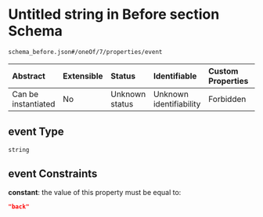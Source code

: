 # Untitled string in Before section Schema

```txt
schema_before.json#/oneOf/7/properties/event
```



| Abstract            | Extensible | Status         | Identifiable            | Custom Properties | Additional Properties | Access Restrictions | Defined In                                                                        |
| :------------------ | :--------- | :------------- | :---------------------- | :---------------- | :-------------------- | :------------------ | :-------------------------------------------------------------------------------- |
| Can be instantiated | No         | Unknown status | Unknown identifiability | Forbidden         | Allowed               | none                | [schema\_before.json\*](../lib/schemas/schema_before.json "open original schema") |

## event Type

`string`

## event Constraints

**constant**: the value of this property must be equal to:

```json
"back"
```
